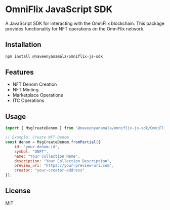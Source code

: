# OmniFlix JavaScript SDK

A JavaScript SDK for interacting with the OmniFlix blockchain. This package provides functionality for NFT operations on the OmniFlix network.

## Installation

```bash
npm install @naveenyanamala/omniflix-js-sdk
```

## Features

- NFT Denom Creation
- NFT Minting
- Marketplace Operations
- ITC Operations

## Usage

```javascript
import { MsgCreateDenom } from '@naveenyanamala/omniflix-js-sdk/OmniFlix/onft/v1beta1/tx.js';

// Example: Create NFT Denom
const denom = MsgCreateDenom.fromPartial({
    id: "your-denom-id",
    symbol: "ONFT",
    name: "Your Collection Name",
    description: "Your Collection Description",
    preview_uri: "https://your-preview-uri.com",
    creator: "your-creator-address"
});
```

## License

MIT

